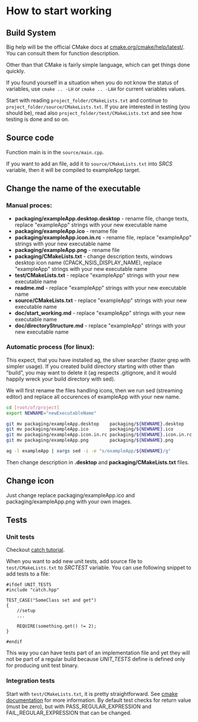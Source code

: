
# How to start working

## Build System

Big help will be the official CMake docs at
[cmake.org/cmake/help/latest/](https://cmake.org/cmake/help/latest/). You can
consult them for function description.

Other than that CMake is fairly simple language, which can get things done quickly. 

If you found yourself in a situation when you do not know the status of
variables, use `cmake .. -LH` or `cmake .. -LAH` for current variables values.

Start with reading `project_folder/CMakeLists.txt` and continue to
`project_folder/source/CMakeLists.txt`. If you are interested in testing (you should
be), read also `project_folder/test/CMakeLists.txt` and see how testing is done and so on.

## Source code

Function main is in the `source/main.cpp`. 

If you want to add an file, add it to `source/CMakeLists.txt` into *SRCS*
variable, then it will be compiled to exampleApp target.

## Change the name of the executable

### Manual proces:

* **packaging/exampleApp.desktop.desktop** - rename file, change texts, replace "exampleApp" strings with your new executable name
* **packaging/exampleApp.ico** - rename file
* **packaging/exampleApp.icon.in.rc** - rename file, replace "exampleApp" strings with your new executable name
* **packaging/exampleApp.png** - rename file
* **packaging/CMakeLists.txt** - change description texts, windows desktop icon name (CPACK_NSIS_DISPLAY_NAME), replace "exampleApp" strings with your new executable name
* **test/CMakeLists.txt** - replace "exampleApp" strings with your new executable name
* **readme.md** - replace "exampleApp" strings with your new executable name
* **source/CMakeLists.txt** - replace "exampleApp" strings with your new executable name
* **doc/start_working.md** - replace "exampleApp" strings with your new executable name
* **doc/directoryStructure.md** - replace "exampleApp" strings with your new executable name

### Automatic process (for linux):

This expect, that you have installed ag, the silver searcher (faster grep with
simpler usage). If you created build directory starting with other than
"build", you may want to delete it (ag respects .gitignore, and it would
happily wreck your build directory with sed).

We will first rename the files handling icons, then we run sed (streaming
editor) and replace all occurences of exampleApp with your new name.

~~~bash
cd [root/of/project]
export NEWNAME="newExecutableName"

git mv packaging/exampleApp.desktop    packaging/${NEWNAME}.desktop
git mv packaging/exampleApp.ico        packaging/${NEWNAME}.ico
git mv packaging/exampleApp.icon.in.rc packaging/${NEWNAME}.icon.in.rc 
git mv packaging/exampleApp.png        packaging/${NEWNAME}.png

ag -l exampleApp | xargs sed -i -e "s/exampleApp/${NEWNAME}/g"
~~~

Then change description in **.desktop** and **packaging/CMakeLists.txt** files.

## Change icon

Just change replace packaging/exampleApp.ico and packaging/exampleApp.png with
your own images.

## Tests

### Unit tests

Checkout [catch tutorial](https://github.com/philsquared/Catch/blob/master/docs/tutorial.md). 

When you want to add new unit tests, add source file to `test/CMakeLists.txt`
to *SRCTEST* variable. You can use following snippet to add tests to a file:

~~~
#ifdef UNIT_TESTS
#include "catch.hpp"

TEST_CASE("SomeClass set and get")
{
    //setup
    ...

    REQUIRE(something.get() != 2);
}

#endif
~~~

This way you can have tests part of an implementation file and yet they will
not be part of a regular build because *UNIT_TESTS* define is defined only for
producing unit test binary.

### Integration tests

Start with `test/CMakeLists.txt`, it is pretty straightforward. See [cmake
documentation](https://cmake.org/cmake/help/latest/command/add_test.html) for
more information. By default test checks for return value (must be zero), but
with PASS_REGULAR_EXPRESSION and FAIL_REGULAR_EXPRESSION that can be changed.

